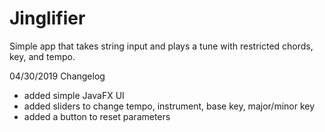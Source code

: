 # Jinglifier
Simple app that takes string input and plays a tune with restricted chords, key, and tempo.  


04/30/2019 Changelog
- added simple JavaFX UI
- added sliders to change tempo, instrument, base key, major/minor key 
- added a button to reset parameters
